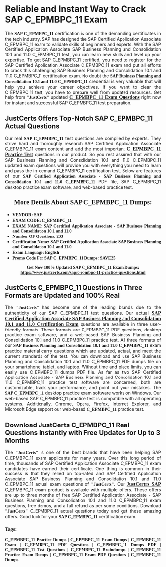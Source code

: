 <h1><strong>Reliable and Instant Way to Crack SAP C_EPMBPC_11 Exam</strong></h1>

<p style="text-align: justify;">The <span style="font-family:Georgia,serif;"><strong>SAP C_EPMBPC_11</strong></span> certification is one of the demanding certificates in the tech industry. SAP has designed the SAP Certified Application Associate C_EPMBPC_11 exam to validate skills of beginners and experts. With the SAP Certified Application Associate SAP Business Planning and Consolidation 10.1 and 11.0 C_EPMBPC_11 test, you can learn new skills and level up your expertise. To get SAP C_EPMBPC_11 certified, you need to register for the SAP Certified Application Associate C_EPMBPC_11 exam and put all efforts to crack this challenging SAP Business Planning and Consolidation 10.1 and 11.0 C_EPMBPC_11 certification exam. No doubt the <span style="font-family:Georgia,serif;"><strong>SAP Business Planning and Consolidation 10.1 and 11.0 C_EPMBPC_11</strong></span> credential is very valuable that will help you achieve your career objectives. If you want to clear the C_EPMBPC_11 test, you have to prepare well from updated resources. Get help from <span style="font-size:14px;"><span style="font-family:Georgia,serif;"><strong>"JustCerts"</strong></span></span> updated <a href="https://www.justcerts.com/sap/c-epmbpc-11-practice-questions.html"><span style="font-size:16px;"><span style="font-family:Georgia,serif;"><strong>C_EPMBPC_11 Exam Questions</strong></span></span></a> right now for instant and successful SAP C_EPMBPC_11 test preparation.</p>

<h2><strong>JustCerts Offers Top-Notch SAP C_EPMBPC_11 Actual Questions </strong></h2>

<p style="text-align: justify;">Our real <span style="font-family:Georgia,serif;"><strong>SAP C_EPMBPC_11</strong></span> test questions are compiled by experts. They strive hard and thoroughly research SAP Certified Application Associate C_EPMBPC_11 exam content and add the most important <a href="https://www.justcerts.com/sap/c-epmbpc-11-practice-questions.html"><span style="font-size:16px;"><span style="font-family:Georgia,serif;"><strong>C_EPMBPC_11 Practice Test</strong></span></span></a> questions in our product. So you rest assured that with our SAP Business Planning and Consolidation 10.1 and 11.0 C_EPMBPC_11 updated exam questions will provide you with everything you need to learn and pass the in-demand C_EPMBPC_11 certification test. Below are features of our <span style="font-family:Georgia,serif;"><strong>SAP Certified Application Associate - SAP Business Planning and Consolidation 10.1 and 11.0 C_EPMBPC_11</strong></span> PDF file, SAP C_EPMBPC_11 desktop practice exam software, and web-based practice test.</p>

<h2 style="text-align: center;"><strong><span style="font-family:Georgia,serif;">More Details About SAP C_EPMBPC_11 Dumps:</span></strong></h2>

<ul>
	<li style="text-align: justify;"><span style="font-size:14px;"><span style="font-family:Georgia,serif;"><strong>VENDOR: SAP</strong></span></span></li>
	<li style="text-align: justify;"><span style="font-size:14px;"><span style="font-family:Georgia,serif;"><strong>EXAM CODE: C_EPMBPC_11</strong></span></span></li>
	<li style="text-align: justify;"><span style="font-size:14px;"><span style="font-family:Georgia,serif;"><strong>EXAM NAME: SAP Certified Application Associate - SAP Business Planning and Consolidation 10.1 and 11.0</strong></span></span></li>
	<li style="text-align: justify;"><span style="font-size:14px;"><span style="font-family:Georgia,serif;"><strong>Number OF Questions: 233</strong></span></span></li>
	<li style="text-align: justify;"><span style="font-size:14px;"><span style="font-family:Georgia,serif;"><strong>Certification Name: SAP Certified Application Associate SAP Business Planning and Consolidation 10.1 and 11.0</strong></span></span></li>
	<li style="text-align: justify;"><span style="font-size:14px;"><span style="font-family:Georgia,serif;"><strong>Exam Language: English</strong></span></span></li>
	<li style="text-align: justify;"><span style="font-size:14px;"><span style="font-family:Georgia,serif;"><strong>Promo Code For SAP C_EPMBPC_11 Dumps: SAVE25</strong></span></span></li>
</ul>

<p style="text-align: center;"><strong><span style="font-family:Georgia,serif;"><span style="font-size:14px;">Get Now 100% Updated SAP C_EPMBPC_11 Exam Dumps:</span> <a href="https://www.justcerts.com/sap/c-epmbpc-11-practice-questions.html">https://www.justcerts.com/sap/c-epmbpc-11-practice-questions.html</a></span></strong></p>

<h2><strong>JustCerts C_EPMBPC_11 Questions in Three Formats are Updated and 100% Real</strong></h2>

<p style="text-align: justify;">The <span style="font-size:14px;"><span style="font-family:Georgia,serif;"><strong>"JustCerts"</strong></span></span> has become one of the leading brands due to the authenticity of our SAP C_EPMBPC_11 test questions. Our actual <a href="https://www.justcerts.com/sap/sap-certified-application-associate-certification-exams.html"><span style="font-size:16px;"><span style="font-family:Georgia,serif;"><strong>SAP Certified Application Associate SAP Business Planning and Consolidation 10.1 and 11.0 Certification Exam</strong></span></span></a> questions are available in three user-friendly formats. These formats are C_EPMBPC_11 PDF questions, desktop practice exam software, and a web-based SAP Business Planning and Consolidation 10.1 and 11.0 C_EPMBPC_11 practice test. All three formats of our <strong><span style="font-family:Georgia,serif;">SAP Business Planning and Consolidation 10.1 and 11.0 C_EPMBPC_11</span></strong> exam practice material carry questions which are updated, actual, and meet the current standards of the test. You can download and use SAP Business Planning and Consolidation 10.1 and 11.0 C_EPMBPC_11 PDF dumps file on your smartphone, tablet, and laptop. Without time and place limits, you can easily use C_EPMBPC_11 dumps PDF file. As far as two SAP Certified Application Associate - SAP Business Planning and Consolidation 10.1 and 11.0 C_EPMBPC_11 practice test software are concerned, both are customizable, track your performance, and point out your mistakes. The <span style="font-family:Georgia,serif;"><strong>SAP C_EPMBPC_11</strong></span> desktop practice exam software works on Windows. Our web-based SAP C_EPMBPC_11 practice test is compatible with all operating systems. Additionally, Chrome, Opera, Firefox, Internet Explorer, and Microsoft Edge support our web-based <span style="font-family:Georgia,serif;"><strong>C_EPMBPC_11 </strong></span> practice test.</p>

<h2><strong>Download JustCerts C_EPMBPC_11 Real Questions Instantly with Free Updates for Up to 3 Months</strong></h2>

<p style="text-align: justify;">The <span style="font-family:Georgia,serif;"><span style="font-size:14px;"><strong>"JustCerts"</strong></span></span> is one of the best brands that have been helping SAP C_EPMBPC_11 exam applicants for many years. Over this long period of time, thousands of SAP Certified Application Associate C_EPMBPC_11 exam candidates have earned their certificate. One thing is common in their success is that they relied on top-rated and SAP Certified Application Associate SAP Business Planning and Consolidation 10.1 and 11.0 C_EPMBPC_11 actual exam questions of <span style="font-family:Georgia,serif;"><span style="font-size:14px;"><strong>"JustCerts"</strong></span></span>. Our <a href="https://www.justcerts.com/sap-certification-exams.html"><span style="font-size:16px;"><span style="font-family:Georgia,serif;"><strong>JustCertrs SAP</strong></span></span></a> C_EPMBPC_11 exam product is available with multiple offers. These offers are up to three months of free SAP Certified Application Associate - SAP Business Planning and Consolidation 10.1 and 11.0 C_EPMBPC_11 exam questions, free demos, and a full refund as per some conditions. Download <span style="font-family:Georgia,serif;"><span style="font-size:14px;"><strong>"JustCerts"</strong></span></span> C_EPMBPC_11 actual questions today and get these amazing offers. Good luck for your <span style="font-family:Georgia,serif;"><strong>SAP C_EPMBPC_11</strong></span> certification exam.</p>

<h3 style="text-align: justify;"><span style="font-family:Georgia,serif;"><strong>Tags:</strong></span></h3>

<p style="text-align: justify;"><span style="font-family:Georgia,serif;"><strong>C_EPMBPC_11 Practice Dumps | C_EPMBPC_11 Exam Dumps | C_EPMBPC_11 Exam | C_EPMBPC_11 PDF Questions | C_EPMBPC_11 Dumps PDF | C_EPMBPC_11 Test Questions | C_EPMBPC_11 Braindumps | C_EPMBPC_11 Practice Exam Dumps | C_EPMBPC_11 Exam PDF Questions | C_EPMBPC_11 Dumps</strong></span></p>
